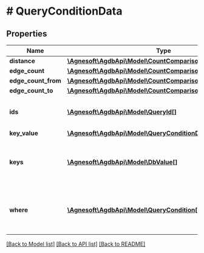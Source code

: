 # # QueryConditionData

## Properties

Name | Type | Description | Notes
------------ | ------------- | ------------- | -------------
**distance** | [**\Agnesoft\\AgdbApi\Model\CountComparison**](CountComparison.md) |  |
**edge_count** | [**\Agnesoft\\AgdbApi\Model\CountComparison**](CountComparison.md) |  |
**edge_count_from** | [**\Agnesoft\\AgdbApi\Model\CountComparison**](CountComparison.md) |  |
**edge_count_to** | [**\Agnesoft\\AgdbApi\Model\CountComparison**](CountComparison.md) |  |
**ids** | [**\Agnesoft\\AgdbApi\Model\QueryId[]**](QueryId.md) | Tests if the current id is in the list of ids. |
**key_value** | [**\Agnesoft\\AgdbApi\Model\QueryConditionDataOneOf5KeyValue**](QueryConditionDataOneOf5KeyValue.md) |  |
**keys** | [**\Agnesoft\\AgdbApi\Model\DbValue[]**](DbValue.md) | Test if the current element has **all** of the keys listed. |
**where** | [**\Agnesoft\\AgdbApi\Model\QueryCondition[]**](QueryCondition.md) | Nested list of conditions (equivalent to brackets). |

[[Back to Model list]](../../README.md#models) [[Back to API list]](../../README.md#endpoints) [[Back to README]](../../README.md)
